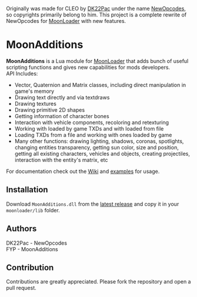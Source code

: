 Originally was made for CLEO by [DK22Pac](https://github.com/DK22Pac) under the name [NewOpcodes](http://gtaforums.com/topic/518780-cleo4newopcodes-by-dk22pac/), so copyrights primarily belong to him. This project is a complete rewrite of NewOpcodes for [MoonLoader](http://blast.hk/moonloader/) with new features.

# MoonAdditions
**MoonAdditions** is a Lua module for [MoonLoader](http://blast.hk/moonloader/) that adds bunch of useful scripting functions and gives new capabilities for mods developers.  
API Includes:
- Vector, Quaternion and Matrix classes, including direct manipulation in game's memory
- Drawing text directly and via textdraws
- Drawing textures
- Drawing primitive 2D shapes
- Getting information of character bones
- Interaction with vehicle components, recoloring and retexturing
- Working with loaded by game TXDs and with loaded from file
- Loading TXDs from a file and working with ones loaded by game
- Many other functions: drawing lighting, shadows, coronas, spotlights, changing entities transparency, getting sun color, size and position, getting all existing characters, vehicles and objects, creating projectiles, interaction with the entity's matrix, etc

For documentation check out the [Wiki](https://github.com/THE-FYP/MoonAdditions/wiki) and [examples](examples/) for usage.

## Installation
Download `MoonAdditions.dll` from the [latest release](https://github.com/THE-FYP/MoonAdditions/releases/latest) and copy it in your `moonloader/lib` folder.

## Authors
DK22Pac - NewOpcodes  
FYP - MoonAdditions

## Contribution
Contributions are greatly appreciated. Please fork the repository and open a pull request.
